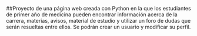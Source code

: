 ##Proyecto de una página web creada con Python en la que los estudiantes de primer año de medicina pueden encontrar información acerca de la carrera, materias, avisos, material de estudio y utilizar un foro de dudas que serán resueltas entre ellos. Se podrán crear un usuario y modificar su perfil.
